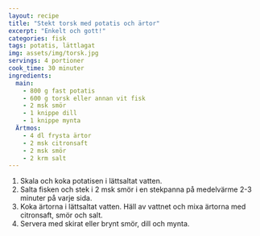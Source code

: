```yaml
---
layout: recipe
title: "Stekt torsk med potatis och ärtor"
excerpt: "Enkelt och gott!"
categories: fisk
tags: potatis, lättlagat
img: assets/img/torsk.jpg
servings: 4 portioner
cook_time: 30 minuter
ingredients:
  main:
    - 800 g fast potatis
    - 600 g torsk eller annan vit fisk
    - 2 msk smör
    - 1 knippe dill
    - 1 knippe mynta
  Ärtmos:
    - 4 dl frysta ärtor
    - 2 msk citronsaft
    - 2 msk smör
    - 2 krm salt
---
```


1. Skala och koka potatisen i lättsaltat vatten.
2. Salta fisken och stek i 2 msk smör i en stekpanna på medelvärme 2-3 minuter
   på varje sida.
3. Koka ärtorna i lättsaltat vatten. Häll av vattnet och mixa ärtorna med
   citronsaft, smör och salt.
4. Servera med skirat eller brynt smör, dill och mynta.
